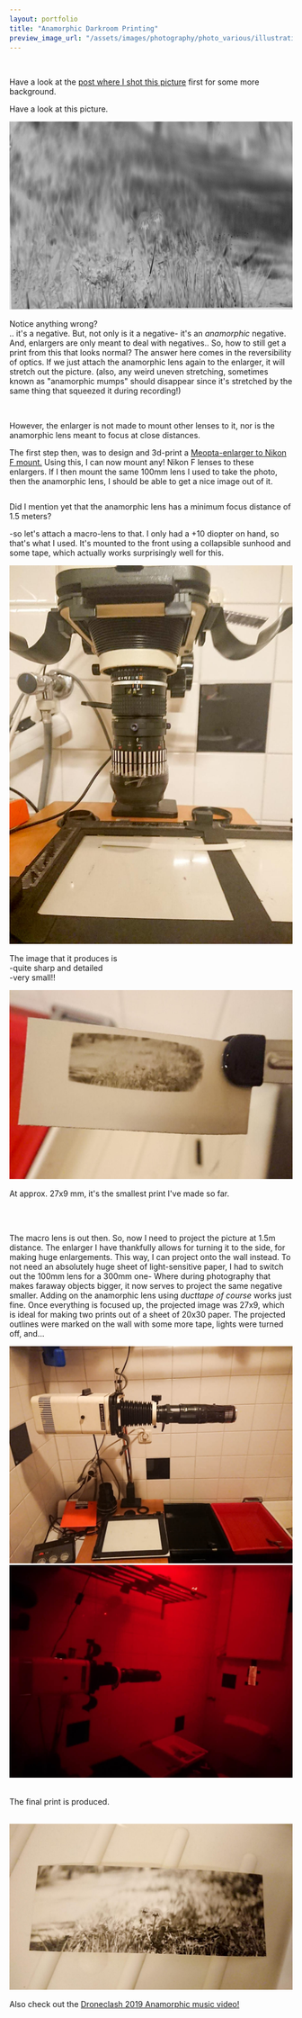 ```yaml
---
layout: portfolio
title: "Anamorphic Darkroom Printing"
preview_image_url: "/assets/images/photography/photo_various/illustrative/DSC_0870webready-0870.jpg"
---
```


<br/>

Have a look at the [post where I shot this picture](/photography/various/2020-04-19-anamorphic-photography) first for some more background.


Have a look at this picture.

<img class="ui huge centered image" src="/assets/images/photography/photo_various/illustrative/JKW_7751webready-7751.jpg"/>
<br/>

Notice anything wrong?
<br/>
.. it's a negative.
But, not only is it a negative- it's an *anamorphic* negative. And, enlargers are only meant to deal with negatives.. So, how to still get a print from this that looks normal?
The answer here comes in the reversibility of optics. If we just attach the anamorphic lens again to the enlarger, it will stretch out the picture. (also, any weird uneven stretching, sometimes known as "anamorphic mumps" should disappear since it's stretched by the same thing that squeezed it during recording!)

<br/>

However, the enlarger is not made to mount other lenses to it, nor is the anamorphic lens meant to focus at close distances.

The first step then, was to design and 3d-print a [Meopta-enlarger to Nikon F mount.](https://www.thingiverse.com/thing:4309839) Using this, I can now mount any! Nikon F lenses to these enlargers.
If I then mount the same 100mm lens I used to take the photo, then the anamorphic lens, I should be able to get a nice image out of it.

<div class="ui two column grid">
<div class="column">

Did I mention yet that the anamorphic lens has a minimum focus distance of 1.5 meters?

-so let's attach a macro-lens to that. I only had a +10 diopter on hand, so that's what I used. It's mounted to the front using a collapsible sunhood and some tape, which actually works surprisingly well for this.

</div>
<div class="column">
  <img class="ui huge image" src="/assets/images/photography/photo_various/illustrative/photo_2020-08-09_13-27-23webready-23.jpg"/>

</div>
</div>

The image that it produces is
<br/>
-quite sharp and detailed
<br/>
-very small!!

<img class="ui fluid image" src="/assets/images/photography/photo_various/illustrative/photo_2020-08-09_13-27-24webready-24.jpg"/>

At approx. 27x9 mm, it's the smallest print I've made so far.

<br/>
<br/>

The macro lens is out then. So, now I need to project the picture at 1.5m distance. The enlarger I have thankfully allows for turning it to the side, for making huge enlargements. This way, I can project onto the wall instead. To not need an absolutely huge sheet of light-sensitive paper, I had to switch out the 100mm lens for a 300mm one- Where during photography that makes faraway objects bigger, it now serves to project the same negative smaller. Adding on the anamorphic lens using *ducttape of course* works just fine. Once everything is focused up, the projected image was 27x9, which is ideal for making two prints out of a sheet of 20x30 paper.
The projected outlines were marked on the wall with some more tape, lights were turned off, and...

<div class="ui two column grid">
<div class="column">

<img class="ui huge image" src="/assets/images/photography/photo_various/illustrative/DSC_0871webready-0871.jpg"/>

</div>
<div class="column">

<img class="ui huge image" src="/assets/images/photography/photo_various/illustrative/DSC_0870webready-0870.jpg"/>


</div>
</div>

<br/>

The final print is produced.

<br/>

<img class="ui fluid image" src="/assets/images/photography/photo_various/illustrative/photo_2020-08-09_13-27-23 (2)webready-.jpg"/>

<br/>

Also check out the [Droneclash 2019 Anamorphic music video!](/photography/video/2019-03-17-droneclash-anamorphic-musicvideo)
